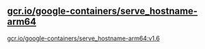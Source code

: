 
[gcr.io/google-containers/serve_hostname-arm64](https://hub.docker.com/r/anjia0532/google-containers.serve_hostname-arm64/tags/)
-----


[gcr.io/google-containers/serve_hostname-arm64:v1.6](https://hub.docker.com/r/anjia0532/google-containers.serve_hostname-arm64/tags/)


